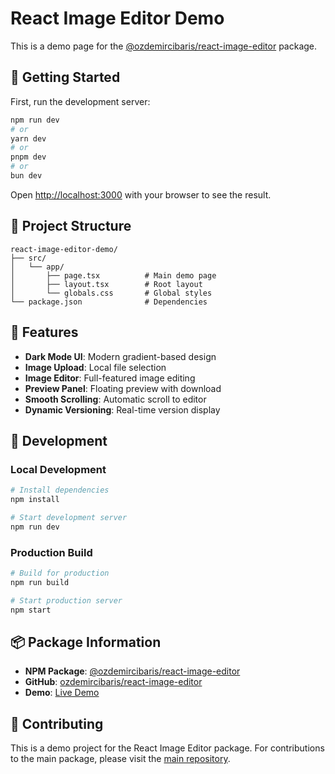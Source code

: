 # React Image Editor Demo

This is a demo page for the [@ozdemircibaris/react-image-editor](https://www.npmjs.com/package/@ozdemircibaris/react-image-editor) package.

## 🚀 Getting Started

First, run the development server:

```bash
npm run dev
# or
yarn dev
# or
pnpm dev
# or
bun dev
```

Open [http://localhost:3000](http://localhost:3000) with your browser to see the result.

## 📁 Project Structure

```
react-image-editor-demo/
├── src/
│   └── app/
│       ├── page.tsx          # Main demo page
│       ├── layout.tsx        # Root layout
│       └── globals.css       # Global styles
└── package.json              # Dependencies
```

## 🎨 Features

- **Dark Mode UI**: Modern gradient-based design
- **Image Upload**: Local file selection
- **Image Editor**: Full-featured image editing
- **Preview Panel**: Floating preview with download
- **Smooth Scrolling**: Automatic scroll to editor
- **Dynamic Versioning**: Real-time version display

## 🔧 Development

### Local Development

```bash
# Install dependencies
npm install

# Start development server
npm run dev
```

### Production Build

```bash
# Build for production
npm run build

# Start production server
npm start
```

## 📦 Package Information

- **NPM Package**: [@ozdemircibaris/react-image-editor](https://www.npmjs.com/package/@ozdemircibaris/react-image-editor)
- **GitHub**: [ozdemircibaris/react-image-editor](https://github.com/ozdemircibaris/react-image-editor)
- **Demo**: [Live Demo](https://react-image-editor-demo.vercel.app)

## 🤝 Contributing

This is a demo project for the React Image Editor package. For contributions to the main package, please visit the [main repository](https://github.com/ozdemircibaris/react-image-editor).
